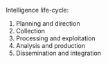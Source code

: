 Intelligence life-cycle:
1. Planning and direction
2. Collection
3. Processing and exploitation
4. Analysis and production
5. Dissemination and integration


